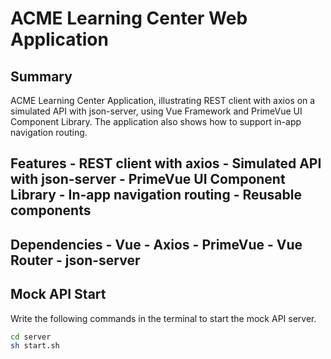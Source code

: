 # ACME Learning Center Web Application

## Summary
ACME Learning Center Application, illustrating REST client with axios on a simulated API with json-server, using Vue Framework and PrimeVue
UI Component Library. The application also shows how to support in-app navigation routing.

## Features - REST client with axios - Simulated API with json-server - PrimeVue UI Component Library - In-app navigation routing - Reusable components

## Dependencies - Vue - Axios - PrimeVue - Vue Router - json-server

## Mock API Start
Write the following commands in the terminal to start the mock API server.
```bash 
cd server 
sh start.sh 
```